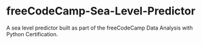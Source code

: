 # freeCodeCamp-Sea-Level-Predictor

A sea level predictor built as part of the freeCodeCamp Data Analysis with Python Certification.